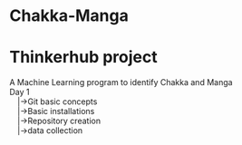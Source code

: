 # Chakka-Manga
<h1><b>Thinkerhub project</b></h1>

A Machine Learning program to identify Chakka and Manga<br>
Day 1<br>
&emsp;|->Git basic concepts <br>
&emsp;|->Basic installations<br>
&emsp;|->Repository creation<br>
&emsp;|->data collection<br>
